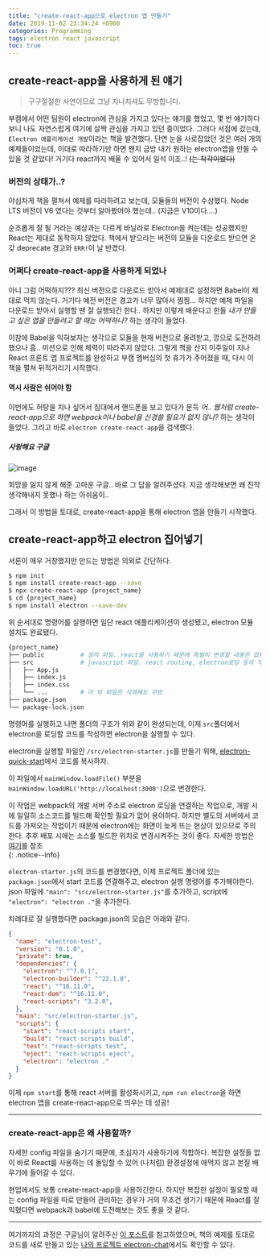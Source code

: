 ```yaml
---
title: "create-react-app으로 electron 앱 만들기"
date: 2019-11-02 23:34:24 +0900
categories: Programming
tags: electron react javascript
toc: true
---
```


## create-react-app을 사용하게 된 얘기
> 구구절절한 사연이므로 그냥 지나치셔도 무방합니다.
  
부캠에서 어떤 팀원이 electron에 관심을 가지고 있다는 얘기를 했었고, 몇 번 얘기하다보니 나도 자연스럽게 여기에 살짝 관심을 가지고 있던 중이었다. 그러다 서점에 갔는데, `Electron 애플리케이션 개발`이라는 책을 발견했다. 단연 눈을 사로잡았던 것은 여러 개의 예제들이었는데, 이대로 따라하기만 하면 왠지 금방 내가 원하는 electron앱을 만들 수 있을 것 같았다! 거기다 react까지 배울 수 있어서 일석 이조..! ~~(는 착각이었다)~~  
  
### 버전의 상태가..?
야심차게 책을 펼쳐서 예제를 따라하려고 보는데, 모듈들의 버전이 수상했다. Node LTS 버전이 V6 였다는 것부터 알아봤어야 했는데.. (지금은 V10이다....)  
  
순조롭게 잘 될 거라는 예상과는 다르게 바닐라로 Electron을 켜는데는 성공했지만 React는 제대로 동작하지 않았다. 책에서 받으라는 버전의 모듈을 다운로드 받으면 온갖 deprecate 경고와 `ERR!`이 날 반겼다.  
  
### 어쩌다 create-react-app을 사용하게 되었나
아니 그럼 어떡하지??? 최신 버전으로 다운로드 받아서 예제대로 설정하면 Babel이 제대로 먹지 않는다. 거기다 예전 버전은 경고가 너무 많아서 찜찜... 하지만 예제 파일을 다운로드 받아서 실행할 땐 잘 실행되긴 한다.. 하지만 이렇게 배운다고 한들 _내가 만들고 싶은 앱을 만들려고 할 때는 어떡하나?_ 하는 생각이 들었다.  
  
이참에 Babel을 익혀보자는 생각으로 모듈을 현재 버전으로 올려받고, 깡으로 도전하려 했으나 흠.. 미션으로 인해 체력이 따라주지 않았다. 그렇게 책을 산지 이주일이 지나 React 프론트 앱 프로젝트를 완성하고 부캠 멤버십의 첫 휴가가 주어졌을 때, 다시 이 책을 펼쳐 뒤적거리기 시작했다.  

#### 역시 사람은 쉬어야 함
이번에도 허탕을 치나 싶어서 침대에서 핸드폰을 보고 있다가 문득 _어.. 웹처럼 create-react-app으로 하면 webpack이나 babel을 신경쓸 필요가 없지 않나?_ 하는 생각이 들었다. 그리고 바로 `electron create-react-app`을 검색했다.

##### 사랑해요 구글
![image](https://user-images.githubusercontent.com/42017052/68073148-59047500-fdd0-11e9-9055-ad2325e1b47a.png)

희망을 잃지 않게 해준 고마운 구글.. 바로 그 답을 알려주셨다. 지금 생각해보면 왜 진작 생각해내지 못했나 하는 아쉬움이..  
  
그래서 이 방법을 토대로, create-react-app을 통해 electron 앱을 만들기 시작했다.  

## create-react-app하고 electron 집어넣기
서론이 매우 거창했지만 만드는 방법은 의외로 간단하다.  

```bash
$ npm init
$ npm install create-react-app --save
$ npx create-react-app {project_name}
$ cd {project_name}
$ npm install electron --save-dev
```

위 순서대로 명령어를 실행하면 일단 react 애플리케이션이 생성됐고, electron 모듈 설치도 완료됐다.  
  
```bash
{project_name}
├── public          # 정적 파일. react를 사용하기 때문에 특별히 변경할 내용은 없다.
├── src             # javascript 파일. react routing, electron로딩 등의 작업을 진행.
│   ├── App.js
│   ├── index.js
│   ├── index.css
│   └── ...         # 이 외 파일은 삭제해도 무방
├── package.json
└── package-lock.json
```

명령어를 실행하고 나면 폴더의 구조가 위와 같이 완성되는데, 이제 `src`폴더에서 electron을 로딩할 코드를 작성하면 electron을 실행할 수 있다.  
  
electron을 실행할 파일인 `/src/electron-starter.js`를 만들기 위해, [electron-quick-start](https://github.com/electron/electron-quick-start)에서 코드를 복사하자.  
  
이 파일에서 `mainWindow.loadFile()` 부분을 `mainWindow.loadURL('http://localhost:3000')`으로 변경한다.  
  
이 작업은 webpack의 개발 서버 주소로 electron 로딩을 연결하는 작업으로, 개발 시에 일일히 소스코드를 빌드해 확인할 필요가 없어 용이하다. 하지만 별도의 서버에서 코드를 가져오는 작업이기 때문에 electron에는 화면이 늦게 뜨는 현상이 있으므로 주의한다. 추후 배포 시에는 소스를 빌드한 위치로 변경시켜주는 것이 좋다. 자세한 방법은 [여기](https://www.freecodecamp.org/news/building-an-electron-application-with-create-react-app-97945861647c/)를 참조  
{: .notice--info}
  
`electron-starter.js`의 코드를 변경했다면, 이제 프로젝트 폴더에 있는 `package.json`에서 start 코드를 연결해주고, electron 실행 명령어를 추가해야한다. json 파일에 `"main": "src/electron-starter.js"`를 추가하고, script에 `"electron": "electron ."`을 추가한다.  
  
차례대로 잘 실행했다면 package.json의 모습은 아래와 같다.  

```json
{
  "name": "electron-test",
  "version": "0.1.0",
  "private": true,
  "dependencies": {
    "electron": "^7.0.1",
    "electron-builder": "^22.1.0",
    "react": "^16.11.0",
    "react-dom": "^16.11.0",
    "react-scripts": "3.2.0",
  },
  "main": "src/electron-starter.js",
  "scripts": {
    "start": "react-scripts start",
    "build": "react-scripts build",
    "test": "react-scripts test",
    "eject": "react-scripts eject",
    "electron": "electron ."
  }
}
```

이제 `npm start`를 통해 react 서버를 활성화시키고, `npm run electron`을 하면 electron 앱을 create-react-app으로 띄우는 데 성공!  

___

### create-react-app은 왜 사용할까?
자세한 config 파일을 숨기기 때문에, 초심자가 사용하기에 적합하다. 복잡한 설정들 없이 바로 React를 사용하는 데 돌입할 수 있어 (나처럼) 환경설정에 애먹지 않고 본질 배우기에 들어갈 수 있다.  
  
현업에서도 보통 create-react-app을 사용하긴한다. 하지만 복잡한 설정이 필요할 때는 config 파일을 따로 만들어 관리하는 경우가 거의 무조건 생기기 때문에 React를 잘 익혔다면 webpack과 babel에 도전해보는 것도 좋을 것 같다.  
  
___

여기까지의 과정은 구글님이 알려주신 [이 포스트](https://www.freecodecamp.org/news/building-an-electron-application-with-create-react-app-97945861647c/)를 참고하였으며, 책의 예제를 토대로 코드를 새로 만들고 있는 [나의 프로젝트 electron-chat](https://github.com/2ssue/electron-chat)에서도 확인할 수 있다.
